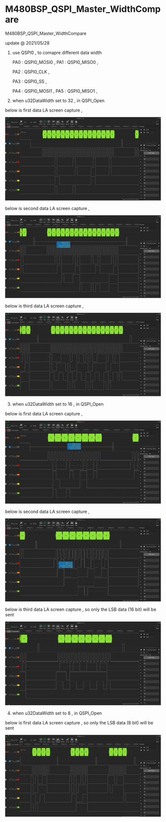 # M480BSP_QSPI_Master_WidthCompare
 M480BSP_QSPI_Master_WidthCompare

update @ 2021/05/28

1. use QSPI0 , to comapre different data width

	PA0 : QSPI0_MOSI0 , PA1 : QSPI0_MISO0 , 
	
	PA2 : QSPI0_CLK , 
	
	PA3 : QSPI0_SS , 
	
	PA4 : QSPI0_MOSI1 , PA5 : QSPI0_MISO1 , 

2. when u32DataWidth set to 32 , in QSPI_Open

below is first data LA screen capture , 

![image](https://github.com/released/M480BSP_QSPI_Master_WidthCompare/blob/main/LA_width32_num1.jpg)

below is second data LA screen capture , 

![image](https://github.com/released/M480BSP_QSPI_Master_WidthCompare/blob/main/LA_width32_num2.jpg)

below is third data LA screen capture , 

![image](https://github.com/released/M480BSP_QSPI_Master_WidthCompare/blob/main/LA_width32_num3.jpg)


3. when u32DataWidth set to 16 , in QSPI_Open

below is first data LA screen capture , 

![image](https://github.com/released/M480BSP_QSPI_Master_WidthCompare/blob/main/LA_width16_num1.jpg)

below is second data LA screen capture , 

![image](https://github.com/released/M480BSP_QSPI_Master_WidthCompare/blob/main/LA_width16_num2.jpg)

below is third data LA screen capture , so only the LSB data (16 bit) will be sent

![image](https://github.com/released/M480BSP_QSPI_Master_WidthCompare/blob/main/LA_width16_num3.jpg)

4. when u32DataWidth set to 8 , in QSPI_Open

below is first data LA screen capture , so only the LSB data (8 bit) will be sent 

![image](https://github.com/released/M480BSP_QSPI_Master_WidthCompare/blob/main/LA_width8_num1_2_3.jpg)


